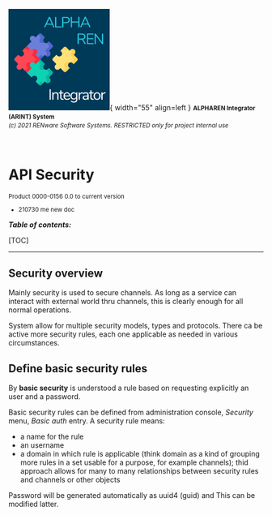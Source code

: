 ![arint_logo](../pictures/arint_logo.png){ width="55" align=left }
<small markdown>**ALPHAREN Integrator (ARINT) System**<br>
*(c) 2021 RENware Software Systems. RESTRICTED only for project internal use*
</small><br><br><br>


# API Security 
<small>

Product 0000-0156 0.0 to current version 

* 210730 me new doc 
</small> 

***Table of contents:***

[TOC]

***





## Security overview 

Mainly security is used to secure channels. As long as a service can interact with external world thru channels, this is clearly enough for all normal operations. 

System allow for multiple security models, types and protocols. There ca be active more security rules, each one applicable as needed in various circumstances. 

## Define basic security rules

By **basic security** is understood a rule based on requesting explicitly an user and a password. 

Basic security rules can be defined from administration console, *Security* menu, *Basic auth* entry. A security rule means:

* a name for the rule
* an username 
* a domain in which rule is applicable (think domain as a kind of grouping more rules in a set usable for a purpose, for example channels); thid approach allows for many to many relationships between security rules and channels or other objects 

Password will be generated automatically as uuid4 (guid) and This can be modified latter.